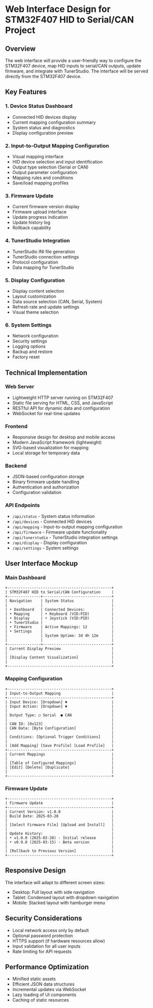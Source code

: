 # Web Interface Design for STM32F407 HID to Serial/CAN Project

## Overview

The web interface will provide a user-friendly way to configure the STM32F407 device, map HID inputs to serial/CAN outputs, update firmware, and integrate with TunerStudio. The interface will be served directly from the STM32F407 device.

## Key Features

### 1. Device Status Dashboard
- Connected HID devices display
- Current mapping configuration summary
- System status and diagnostics
- Display configuration preview

### 2. Input-to-Output Mapping Configuration
- Visual mapping interface
- HID device selection and input identification
- Output type selection (Serial or CAN)
- Output parameter configuration
- Mapping rules and conditions
- Save/load mapping profiles

### 3. Firmware Update
- Current firmware version display
- Firmware upload interface
- Update progress indication
- Update history log
- Rollback capability

### 4. TunerStudio Integration
- TunerStudio INI file generation
- TunerStudio connection settings
- Protocol configuration
- Data mapping for TunerStudio

### 5. Display Configuration
- Display content selection
- Layout customization
- Data source selection (CAN, Serial, System)
- Refresh rate and update settings
- Visual theme selection

### 6. System Settings
- Network configuration
- Security settings
- Logging options
- Backup and restore
- Factory reset

## Technical Implementation

### Web Server
- Lightweight HTTP server running on STM32F407
- Static file serving for HTML, CSS, and JavaScript
- RESTful API for dynamic data and configuration
- WebSocket for real-time updates

### Frontend
- Responsive design for desktop and mobile access
- Modern JavaScript framework (lightweight)
- SVG-based visualization for mapping
- Local storage for temporary data

### Backend
- JSON-based configuration storage
- Binary firmware update handling
- Authentication and authorization
- Configuration validation

### API Endpoints
- `/api/status` - System status information
- `/api/devices` - Connected HID devices
- `/api/mapping` - Input-to-output mapping configuration
- `/api/firmware` - Firmware update functionality
- `/api/tunerstudio` - TunerStudio integration settings
- `/api/display` - Display configuration
- `/api/settings` - System settings

## User Interface Mockup

### Main Dashboard
```
+-----------------------------------------------+
| STM32F407 HID to Serial/CAN Configuration     |
+---------------+-------------------------------+
| Navigation    | System Status                 |
|               |                               |
| • Dashboard   | Connected Devices:            |
| • Mapping     | • Keyboard (VID:PID)          |
| • Display     | • Joystick (VID:PID)          |
| • TunerStudio |                               |
| • Firmware    | Active Mappings: 12           |
| • Settings    |                               |
|               | System Uptime: 3d 4h 12m      |
|               |                               |
+---------------+-------------------------------+
| Current Display Preview                       |
|                                               |
| [Display Content Visualization]               |
|                                               |
+-----------------------------------------------+
```

### Mapping Configuration
```
+-----------------------------------------------+
| Input-to-Output Mapping                       |
+-----------------------------------------------+
| Input Device: [Dropdown] ▼                    |
| Input Action: [Dropdown] ▼                    |
|                                               |
| Output Type: ○ Serial  ● CAN                  |
|                                               |
| CAN ID: [0x123]                               |
| CAN Data: [Byte Configuration]                |
|                                               |
| Conditions: [Optional Trigger Conditions]     |
|                                               |
| [Add Mapping] [Save Profile] [Load Profile]   |
+-----------------------------------------------+
| Current Mappings                              |
|                                               |
| [Table of Configured Mappings]                |
| [Edit] [Delete] [Duplicate]                   |
|                                               |
+-----------------------------------------------+
```

### Firmware Update
```
+-----------------------------------------------+
| Firmware Update                               |
+-----------------------------------------------+
| Current Version: v1.0.0                       |
| Build Date: 2025-03-28                        |
|                                               |
| [Select Firmware File] [Upload and Install]   |
|                                               |
| Update History:                               |
| • v1.0.0 (2025-03-28) - Initial release       |
| • v0.9.0 (2025-03-15) - Beta version          |
|                                               |
| [Rollback to Previous Version]                |
+-----------------------------------------------+
```

## Responsive Design

The interface will adapt to different screen sizes:
- Desktop: Full layout with side navigation
- Tablet: Condensed layout with dropdown navigation
- Mobile: Stacked layout with hamburger menu

## Security Considerations

- Local network access only by default
- Optional password protection
- HTTPS support (if hardware resources allow)
- Input validation for all user inputs
- Rate limiting for API requests

## Performance Optimization

- Minified static assets
- Efficient JSON data structures
- Incremental updates via WebSocket
- Lazy loading of UI components
- Caching of static resources

